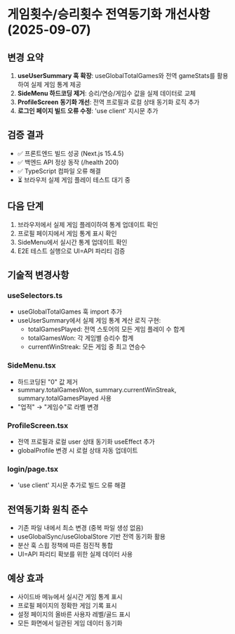 # 게임횟수/승리횟수 전역동기화 개선사항 (2025-09-07)

## 변경 요약
1. **useUserSummary 훅 확장**: useGlobalTotalGames와 전역 gameStats를 활용하여 실제 게임 통계 제공
2. **SideMenu 하드코딩 제거**: 승리/연승/게임수 값을 실제 데이터로 교체
3. **ProfileScreen 동기화 개선**: 전역 프로필과 로컬 상태 동기화 로직 추가
4. **로그인 페이지 빌드 오류 수정**: 'use client' 지시문 추가

## 검증 결과
- ✅ 프론트엔드 빌드 성공 (Next.js 15.4.5)
- ✅ 백엔드 API 정상 동작 (/health 200)
- ✅ TypeScript 컴파일 오류 해결
- ⏳ 브라우저 실제 게임 플레이 테스트 대기 중

## 다음 단계
1. 브라우저에서 실제 게임 플레이하여 통계 업데이트 확인
2. 프로필 페이지에서 게임 통계 표시 확인
3. SideMenu에서 실시간 통계 업데이트 확인
4. E2E 테스트 실행으로 UI=API 파리티 검증

## 기술적 변경사항

### useSelectors.ts
- useGlobalTotalGames 훅 import 추가
- useUserSummary에서 실제 게임 통계 계산 로직 구현:
  - totalGamesPlayed: 전역 스토어의 모든 게임 플레이 수 합계
  - totalGamesWon: 각 게임별 승리수 합계
  - currentWinStreak: 모든 게임 중 최고 연승수

### SideMenu.tsx  
- 하드코딩된 "0" 값 제거
- summary.totalGamesWon, summary.currentWinStreak, summary.totalGamesPlayed 사용
- "업적" → "게임수"로 라벨 변경

### ProfileScreen.tsx
- 전역 프로필과 로컬 user 상태 동기화 useEffect 추가
- globalProfile 변경 시 로컬 상태 자동 업데이트

### login/page.tsx
- 'use client' 지시문 추가로 빌드 오류 해결

## 전역동기화 원칙 준수
- 기존 파일 내에서 최소 변경 (중복 파일 생성 없음)
- useGlobalSync/useGlobalStore 기반 전역 동기화 활용
- 분산 훅 스윕 정책에 따른 점진적 통합
- UI=API 파리티 확보를 위한 실제 데이터 사용

## 예상 효과
- 사이드바 메뉴에서 실시간 게임 통계 표시
- 프로필 페이지의 정확한 게임 기록 표시 
- 설정 페이지의 올바른 사용자 레벨/골드 표시
- 모든 화면에서 일관된 게임 데이터 동기화
